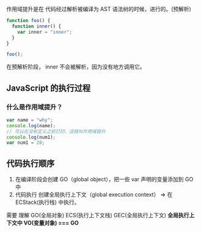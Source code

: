 作用域提升是在 代码经过解析被编译为 AST 语法树的时候，进行的。(预解析)

```js
function foo() {
  function inner() {
    var inner = "inner";
  }
}

foo();
```

在预解析阶段， inner 不会被解析，因为没有地方调用它。

## JavaScript 的执行过程

### 什么是作用域提升？

```js
var name = "why";
console.log(name);
// 可以在没有定义之前打印，这就叫作用域提升
console.log(num1);
var num1 = 20;
```

## 代码执行顺序

1. 在编译阶段会创建 GO（global object），把一些 var 声明的变量添加到 GO 中
2. 代码执行 创建全局执行上下文（global execution context） => 在 ECStack(执行栈) 中执行。

需要 理解 GO(全局对象) ECS(执行上下文栈) GEC(全局执行上下文) **全局执行上下文中 VO(变量对象) === GO**
